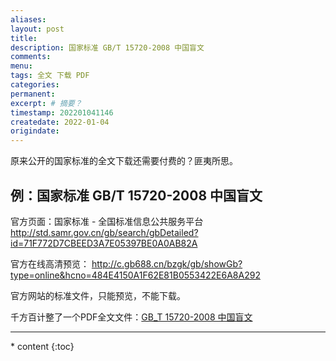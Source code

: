 ```yaml
---
aliases:
layout: post
title: 
description: 国家标准 GB/T 15720-2008 中国盲文
comments:
menu:
tags: 全文 下载 PDF
categories:
permanent: 
excerpt: # 摘要？
timestamp: 202201041146
createdate: 2022-01-04
origindate: 
---
```



原来公开的国家标准的全文下载还需要付费的？匪夷所思。

## 例：国家标准 GB/T 15720-2008 中国盲文
官方页面：国家标准 - 全国标准信息公共服务平台
http://std.samr.gov.cn/gb/search/gbDetailed?id=71F772D7CBEED3A7E05397BE0A0AB82A

官方在线高清预览： http://c.gb688.cn/bzgk/gb/showGb?type=online&hcno=484E4150A1F62E81B0553422E6A8A292

官方网站的标准文件，只能预览，不能下载。

千方百计整了一个PDF全文文件：[GB_T 15720-2008 中国盲文](/images/GB_T%2015720-2008%20中国盲文.pdf)


---

<nav class="toc-fixed" markdown="1">
  * content
  {:toc}
</nav>